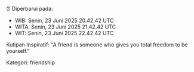 ⏰ Diperbarui pada:
- WIB: Senin, 23 Juni 2025 20.42.42 UTC
- WITA: Senin, 23 Juni 2025 21.42.42 UTC
- WIT: Senin, 23 Juni 2025 22.42.42 UTC

Kutipan Inspiratif:
"A friend is someone who gives you total freedom to be yourself."


Kategori: friendship

